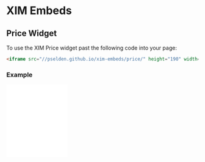 # XIM Embeds

## Price Widget

To use the XIM Price widget past the following code into your page:

```html
<iframe src="//pselden.github.io/xim-embeds/price/" height="190" width="160" frameborder="0" allowtransparency="true" scrolling="no"></iframe>
```

### Example

<iframe src="//pselden.github.io/xim-embeds/price/" height="190" width="160" frameborder="0" allowtransparency="true" scrolling="no"></iframe>
